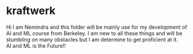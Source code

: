# kraftwerk
Hi I am Nemindra and this folder will be mainly use for my development of AI and ML course from Berkeley. 
I am new to all these things and will be stumbling on many obstacles but I am determine to get proficient at it.  
AI and ML is the Future!!
